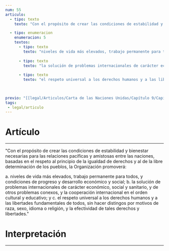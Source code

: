 ```yaml
---
num: 55
articulo: 
  - tipo: texto
    texto: "Con el propósito de crear las condiciones de estabilidad y bienestar necesarias para las relaciones pacíficas y amistosas entre las naciones, basadas en el respeto al principio de la igualdad de derechos y al de la libre determinación de los pueblos, la Organización promoverá:"

  - tipo: enumeracion
    enumeracion: 5
    textos:
      - tipo: texto
        texto: "niveles de vida más elevados, trabajo permanente para todos, y condiciones de progreso y desarrollo económico y social;"
    
      - tipo: texto
        texto: "la solución de problemas internacionales de carácter económico, social y sanitario, y de otros problemas conexos, y la cooperación internacional en el orden cultural y educativo; y"
    
      - tipo: texto
        texto: "el respeto universal a los derechos humanos y a las libertades fundamentales de todos, sin hacer distingos por motivos de raza, sexo, idioma o religión, y la efectividad de tales derechos y libertades."
    
    

previo: "[[legal/Articulos/Carta de las Naciones Unidas/Capítulo 9/Capítulo 9, Cooperación internacional económica y social.md|Capítulo 9, Cooperación internacional económica y social]]"
tags: 
 - legal/articulo
---
```

# Artículo
---
"Con el propósito de crear las condiciones de estabilidad y bienestar necesarias para las relaciones pacíficas y amistosas entre las naciones, basadas en el respeto al principio de la igualdad de derechos y al de la libre determinación de los pueblos, la Organización promoverá:

 a. niveles de vida más elevados, trabajo permanente para todos, y condiciones de progreso y desarrollo económico y social;
 b. la solución de problemas internacionales de carácter económico, social y sanitario, y de otros problemas conexos, y la cooperación internacional en el orden cultural y educativo; y
 c. el respeto universal a los derechos humanos y a las libertades fundamentales de todos, sin hacer distingos por motivos de raza, sexo, idioma o religión, y la efectividad de tales derechos y libertades."

# Interpretación
---

